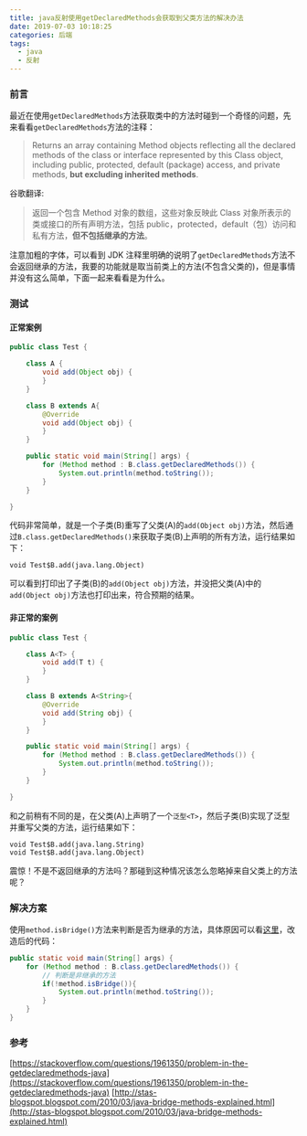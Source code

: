 ```yaml
---
title: java反射使用getDeclaredMethods会获取到父类方法的解决办法
date: 2019-07-03 10:18:25
categories: 后端
tags:
  - java
  - 反射
---
```


### 前言

最近在使用`getDeclaredMethods`方法获取类中的方法时碰到一个奇怪的问题，先来看看`getDeclaredMethods`方法的注释：

> Returns an array containing Method objects reflecting all the declared methods of the class or interface represented by this Class object, including public, protected, default (package) access, and private methods, **but excluding inherited methods**.

谷歌翻译:

> 返回一个包含 Method 对象的数组，这些对象反映此 Class 对象所表示的类或接口的所有声明方法，包括 public，protected，default（包）访问和私有方法，**但不包括继承的方法**。

注意加粗的字体，可以看到 JDK 注释里明确的说明了`getDeclaredMethods`方法不会返回继承的方法，我要的功能就是取当前类上的方法(不包含父类的)，但是事情并没有这么简单，下面一起来看看是为什么。

<!-- more -->

### 测试

#### 正常案例

```java
public class Test {

    class A {
        void add(Object obj) {
        }
    }

    class B extends A{
        @Override
        void add(Object obj) {
        }
    }

    public static void main(String[] args) {
        for (Method method : B.class.getDeclaredMethods()) {
            System.out.println(method.toString());
        }
    }

}
```

代码非常简单，就是一个子类(B)重写了父类(A)的`add(Object obj)`方法，然后通过`B.class.getDeclaredMethods()`来获取子类(B)上声明的所有方法，运行结果如下：

```
void Test$B.add(java.lang.Object)
```

可以看到打印出了子类(B)的`add(Object obj)`方法，并没把父类(A)中的`add(Object obj)`方法也打印出来，符合预期的结果。

#### 非正常的案例

```java
public class Test {

    class A<T> {
        void add(T t) {
        }
    }

    class B extends A<String>{
        @Override
        void add(String obj) {
        }
    }

    public static void main(String[] args) {
        for (Method method : B.class.getDeclaredMethods()) {
            System.out.println(method.toString());
        }
    }

}
```

和之前稍有不同的是，在父类(A)上声明了一个`泛型<T>`，然后子类(B)实现了泛型并重写父类的方法，运行结果如下：

```
void Test$B.add(java.lang.String)
void Test$B.add(java.lang.Object)
```

震惊！不是不返回继承的方法吗？那碰到这种情况该怎么忽略掉来自父类上的方法呢？

### 解决方案
使用`method.isBridge()`方法来判断是否为继承的方法，具体原因可以看[这里](http://stas-blogspot.blogspot.com/2010/03/java-bridge-methods-explained.html)，改造后的代码：

```java
public static void main(String[] args) {
    for (Method method : B.class.getDeclaredMethods()) {
        // 判断是非继承的方法
        if(!method.isBridge()){
            System.out.println(method.toString());
        }
    }
}
```

### 参考
[https://stackoverflow.com/questions/1961350/problem-in-the-getdeclaredmethods-java](https://stackoverflow.com/questions/1961350/problem-in-the-getdeclaredmethods-java)
[http://stas-blogspot.blogspot.com/2010/03/java-bridge-methods-explained.html](http://stas-blogspot.blogspot.com/2010/03/java-bridge-methods-explained.html)